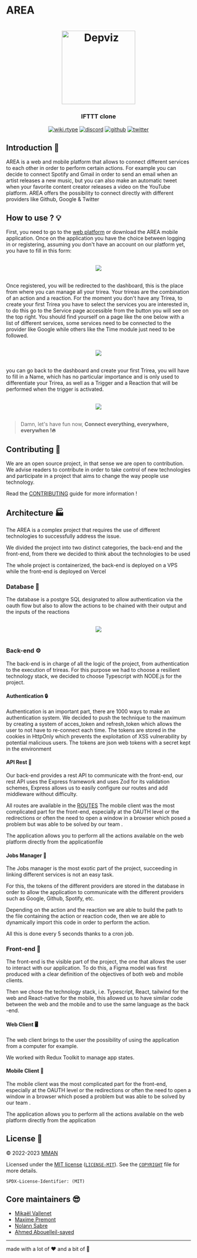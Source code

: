 # AREA

<h1 align="center">
  <img src="./.github/assets/area.png" alt="Depviz" title="Depviz" height="200px">
  <br>
</h1>

<h3 align="center">IFTTT clone</h3>

<p align="center">
    <a href="https://area-epitech-front.vercel.app/"><img alt="wiki.rtype" src="https://img.shields.io/badge/area.epitech-2845a7?logo=internet-explorer&style=flat" /></a>
    <a href="https://discord.com/"><img alt="discord" src="https://img.shields.io/badge/discord-gray?logo=discord" /></a>
    <a href="https://github.com/EpitechPromo2025/B-CPP-500-LYN-5-1-rtype-maxime.premont"><img alt="github" src="https://img.shields.io/badge/@area-471961?logo=github" /></a>
    <a href="https://twitter.com/TrireaE"><img alt="twitter" src="https://img.shields.io/twitter/follow/rtypefinal2_gz?label=%40area&style=flat&logo=twitter" /></a>
</p>

## Introduction :checkered_flag:

AREA is a web and mobile platform that allows to connect different services to each other in order to perform certain actions. For example you can decide to connect Spotify and Gmail in order to send an email when an artist releases a new music, but you can also make an automatic tweet when your favorite content creator releases a video on the YouTube platform. AREA offers the possibility to connect directly with different providers like Github, Google & Twitter

## How to use ? :bulb:

First, you need to go to the [web platform](https://area-epitech-front.vercel.app/) or download the AREA mobile application. Once on the application you have the choice between logging in or registering, assuming you don't have an account on our platform yet, you have to fill in this form:

<p align="center">
    <br/>
  <img src=".github/assets/register.png" />
  <br/>
  <br/>
</p>

Once registered, you will be redirected to the dashboard, this is the place from where you can manage all your trirea. Your trireas are the combination of an action and a reaction. For the moment you don't have any Trirea, to create your first Trirea you have to select the services you are interested in, to do this go to the Service page accessible from the button you will see on the top right.
You should find yourself on a page like the one below with a list of different services, some services need to be connected to the provider like Google while others like the Time module just need to be followed.

<p align="center">
    <br/>
  <img src=".github/assets/services.png" />
  <br/>
  <br/>
</p>

you can go back to the dashboard and create your first Trirea, you will have to fill in a Name, which has no particular importance and is only used to differentiate your Trirea, as well as a Trigger and a Reaction that will be performed when the trigger is activated.

<p align="center">
    <br/>
  <img src=".github/assets/trirea.png" />
  <br/>
  <br/>
</p>

> Damn, let's have fun now, **Connect everything, everywhere, everywhen !:fire:**

## Contributing :wrench:

We are an open source project, in that sense we are open to contribution. We advise readers to contribute in order to take control of new technologies and participate in a project that aims to change the way people use technology.

Read the [CONTRIBUTING](./CONTRIBUTING.md) guide for more information !

## Architecture :factory:

The AREA is a complex project that requires the use of different technologies to successfully address the issue.

We divided the project into two distinct categories, the back-end and the front-end, from there we decided to think about the technologies to be used

The whole project is containerized, the back-end is deployed on a VPS while the front-end is deployed on Vercel

### Database :bookmark_tabs:

The database is a postgre SQL designated to allow authentication via the oauth flow but also to allow the actions to be chained with their output and the inputs of the reactions

<p align="center">
    <br/>
  <img src=".github/assets/database.png" />
  <br/>
  <br/>
</p>

### Back-end :gear:

The back-end is in charge of all the logic of the project, from authentication to the execution of trireas. For this purpose we had to choose a resilient technology stack, we decided to choose Typescript with NODE.js for the project.

#### Authentication :lock:

Authentication is an important part, there are 1000 ways to make an authentication system. We decided to push the technique to the maximum by creating a system of acces_token and refresh_token which allows the user to not have to re-connect each time. The tokens are stored in the cookies in HttpOnly which prevents the exploitation of XSS vulnerability by potential malicious users. The tokens are json web tokens with a secret kept in the environment

#### API Rest :electric_plug:

Our back-end provides a rest API to communicate with the front-end, our rest API uses the Express framework and uses Zod for its validation schemes, Express allows us to easily configure our routes and add middleware without difficulty.

All routes are available in the [ROUTES](./ROUTES.md) The mobile client was the most complicated part for the front-end, especially at the OAUTH level or the redirections or often the need to open a window in a browser which posed a problem but was able to be solved by our team .

The application allows you to perform all the actions available on the web platform directly from the applicationfile

#### Jobs Manager :construction_worker:

The Jobs manager is the most exotic part of the project, succeeding in linking different services is not an easy task.

For this, the tokens of the different providers are stored in the database in order to allow the application to communicate with the different providers such as Google, Github, Spotify, etc.

Depending on the action and the reaction we are able to build the path to the file containing the action or reaction code, then we are able to dynamically import this code in order to perform the action.

All this is done every 5 seconds thanks to a cron job.

### Front-end :art:

The front-end is the visible part of the project, the one that allows the user to interact with our application. To do this, a Figma model was first produced with a clear definition of the objectives of both web and mobile clients.

Then we chose the technology stack, i.e. Typescript, React, tailwind for the web and React-native for the mobile, this allowed us to have similar code between the web and the mobile and to use the same language as the back -end.

#### Web Client :desktop_computer:

The web client brings to the user the possibility of using the application from a computer for example.

We worked with Redux Toolkit to manage app states.

#### Mobile Client :iphone:

The mobile client was the most complicated part for the front-end, especially at the OAUTH level or the redirections or often the need to open a window in a browser which posed a problem but was able to be solved by our team .

The application allows you to perform all the actions available on the web platform directly from the application

## License :book:

© 2022-2023 [MMAN](https://www.youtube.com/watch?v=Py00TertFmw)

Licensed under the [MIT license](https://opensource.org/licenses/MIT) ([`LICENSE-MIT`](LICENSE-MIT)). See the [`COPYRIGHT`](COPYRIGHT) file for more details.

`SPDX-License-Identifier: (MIT)`

## Core maintainers :sunglasses:

- [Mikaël Vallenet](https://github.com/Mikatech)
- [Maxime Premont](https://github.com/MaximePremont)
- [Nolann Sabre](https://github.com/Nolann71)
- [Ahmed Abouelleil-sayed](https://github.com/AhmedFr)

---

made with a lot of :heart: and a bit of :brain: